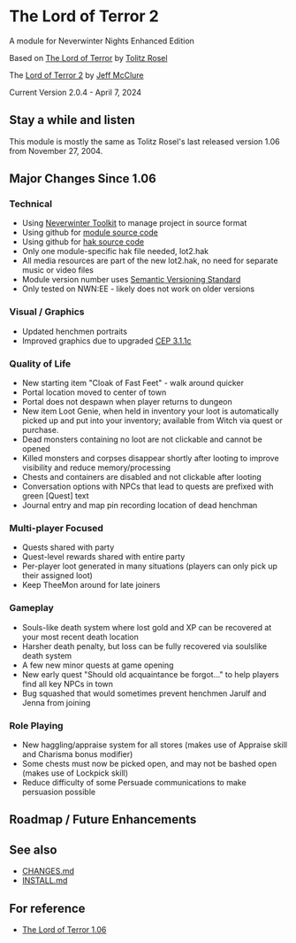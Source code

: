# The Lord of Terror 2
A module for Neverwinter Nights Enhanced Edition

Based on [The Lord of Terror](https://neverwintervault.org/project/nwn1/module/lord-terror-diablo-campaign) by [Tolitz Rosel](mailto:tolitzrosel@gmail.com)

The [Lord of Terror 2](https://github.com/jeffmcclure/lot) by [Jeff McClure](mailto:jeffmcclure.github@gmail.com)

Current Version 2.0.4 - April 7, 2024

## Stay a while and listen
This module is mostly the same as Tolitz Rosel's last released version 1.06 from November 27, 2004.

## Major Changes Since 1.06
### Technical
* Using [Neverwinter Toolkit](https://github.com/jeffmcclure/nwt) to manage project in source format
* Using github for [module source code](https://github.com/jeffmcclure/lot)
* Using github for [hak source code](https://github.com/jeffmcclure/lothak)
* Only one module-specific hak file needed, lot2.hak
* All media resources are part of the new lot2.hak, no need for separate music or video files
* Module version number uses [Semantic Versioning Standard](https://semver.org)
* Only tested on NWN:EE - likely does not work on older versions

### Visual / Graphics
* Updated henchmen portraits
* Improved graphics due to upgraded [CEP 3.1.1c](https://neverwintervault.org/project/nwnee/hakpak/combined/cep-3-community-expansion-pack)

### Quality of Life
* New starting item "Cloak of Fast Feet" - walk around quicker
* Portal location moved to center of town
* Portal does not despawn when player returns to dungeon
* New item Loot Genie, when held in inventory your loot is automatically picked up and put into your inventory;  available from Witch via quest or purchase.
* Dead monsters containing no loot are not clickable and cannot be opened
* Killed monsters and corpses disappear shortly after looting to improve visibility and reduce memory/processing
* Chests and containers are disabled and not clickable after looting
* Conversation options with NPCs that lead to quests are prefixed with green [Quest] text
* Journal entry and map pin recording location of dead henchman

### Multi-player Focused
* Quests shared with party
* Quest-level rewards shared with entire party
* Per-player loot generated in many situations (players can only pick up their assigned loot)
* Keep TheeMon around for late joiners
 
### Gameplay
* Souls-like death system where lost gold and XP can be recovered at your most recent death location
* Harsher death penalty, but loss can be fully recovered via soulslike death system
* A few new minor quests at game opening
* New early quest "Should old acquaintance be forgot..." to help players find all key NPCs in town
* Bug squashed that would sometimes prevent henchmen Jarulf and Jenna from joining
 
### Role Playing
* New haggling/appraise system for all stores (makes use of Appraise skill and Charisma bonus modifier)
* Some chests must now be picked open, and may not be bashed open (makes use of Lockpick skill)
* Reduce difficulty of some Persuade communications to make persuasion possible

## Roadmap / Future Enhancements
 
## See also
* [CHANGES.md](https://github.com/jeffmcclure/lot/blob/master/CHANGES.md)
* [INSTALL.md](https://github.com/jeffmcclure/lot/blob/master/INSTALL.md)

## For reference
* [The Lord of Terror 1.06](https://neverwintervault.org/project/nwn1/module/lord-terror-diablo-campaign)
